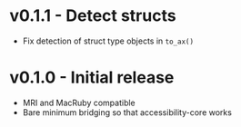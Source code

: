 # v0.1.1 - Detect structs

 * Fix detection of struct type objects in `to_ax()`

# v0.1.0 - Initial release

 * MRI and MacRuby compatible
 * Bare minimum bridging so that accessibility-core works

